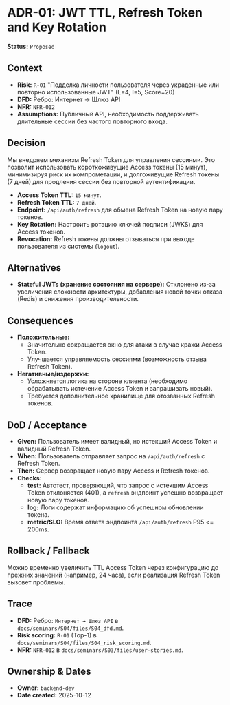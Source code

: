 # ADR-01: JWT TTL, Refresh Token and Key Rotation

**Status:** `Proposed`

## Context

*   **Risk:** `R-01` "Подделка личности пользователя через украденные или повторно использованные JWT" (L=4, I=5, Score=20)
*   **DFD:** Ребро: Интернет → Шлюз API
*   **NFR:** `NFR-012`
*   **Assumptions:** Публичный API, необходимость поддерживать длительные сессии без частого повторного входа.

## Decision

Мы внедряем механизм Refresh Token для управления сессиями. Это позволит использовать короткоживущие Access токены (15 минут), минимизируя риск их компрометации, и долгоживущие Refresh токены (7 дней) для продления сессии без повторной аутентификации.

*   **Access Token TTL:** `15 минут`.
*   **Refresh Token TTL:** `7 дней`.
*   **Endpoint:** `/api/auth/refresh` для обмена Refresh Token на новую пару токенов.
*   **Key Rotation:** Настроить ротацию ключей подписи (JWKS) для Access токенов.
*   **Revocation:** Refresh токены должны отзываться при выходе пользователя из системы (`logout`).

## Alternatives

*   **Stateful JWTs (хранение состояния на сервере):** Отклонено из-за увеличения сложности архитектуры, добавления новой точки отказа (Redis) и снижения производительности.

## Consequences

*   **Положительные:**
    *   Значительно сокращается окно для атаки в случае кражи Access Token.
    *   Улучшается управляемость сессиями (возможность отзыва Refresh Token).
*   **Негативные/издержки:**
    *   Усложняется логика на стороне клиента (необходимо обрабатывать истечение Access Token и запрашивать новый).
    *   Требуется дополнительное хранилище для отозванных Refresh токенов.

## DoD / Acceptance

*   **Given:** Пользователь имеет валидный, но истекший Access Token и валидный Refresh Token.
*   **When:** Пользователь отправляет запрос на `/api/auth/refresh` с Refresh Token.
*   **Then:** Сервер возвращает новую пару Access и Refresh токенов.
*   **Checks:**
    *   **test:** Автотест, проверяющий, что запрос с истекшим Access Token отклоняется (401), а `refresh` эндпоинт успешно возвращает новую пару токенов.
    *   **log:** Логи содержат информацию об успешном обновлении токена.
    *   **metric/SLO:** Время ответа эндпоинта `/api/auth/refresh` P95 <= 200ms.

## Rollback / Fallback

Можно временно увеличить TTL Access Token через конфигурацию до прежних значений (например, 24 часа), если реализация Refresh Token вызовет проблемы.

## Trace

*   **DFD:** Ребро: `Интернет → Шлюз API` в `docs/seminars/S04/files/S04_dfd.md`.
*   **Risk scoring:** `R-01` (Top-1) в `docs/seminars/S04/files/S04_risk_scoring.md`.
*   **NFR:** `NFR-012` в `docs/seminars/S03/files/user-stories.md`.

## Ownership & Dates

*   **Owner:** `backend-dev`
*   **Date created:** 2025-10-12
